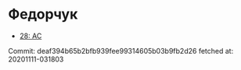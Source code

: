# Федорчук
- [28: AC](28.md)

Commit: deaf394b65b2bfb939fee99314605b03b9fb2d26
 fetched at: 20201111-031803
